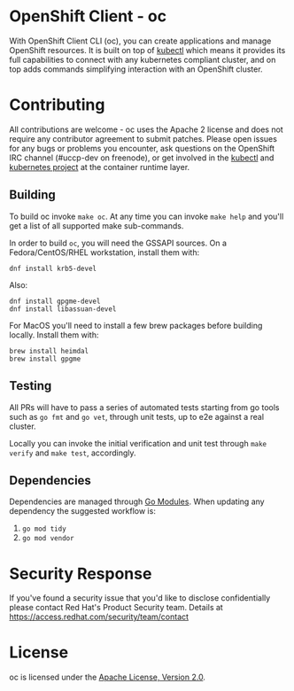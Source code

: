 # OpenShift Client - oc

With OpenShift Client CLI (oc), you can create applications and manage OpenShift
resources.  It is built on top of [kubectl](https://github.com/kubernetes/kubectl/)
which means it provides its full capabilities to connect with any kubernetes
compliant cluster, and on top adds commands simplifying interaction with an
OpenShift cluster.


# Contributing

All contributions are welcome - oc uses the Apache 2 license and does not require
any contributor agreement to submit patches.  Please open issues for any bugs
or problems you encounter, ask questions on the OpenShift IRC channel
(#uccp-dev on freenode), or get involved in the [kubectl](https://github.com/kubernetes/kubectl)
and [kubernetes project](https://github.com/kubernetes/kubernetes) at the container
runtime layer.

## Building

To build oc invoke `make oc`. At any time you can invoke `make help` and you'll
get a list of all supported make sub-commands.

In order to build `oc`, you will need the GSSAPI sources. On a Fedora/CentOS/RHEL
workstation, install them with:

```
dnf install krb5-devel
```

Also:

```
dnf install gpgme-devel
dnf install libassuan-devel
```

For MacOS you'll need to install a few brew packages before building locally. Install them with:
```
brew install heimdal
brew install gpgme
```
## Testing

All PRs will have to pass a series of automated tests starting from go tools
such as `go fmt` and `go vet`, through unit tests, up to e2e against a real cluster.

Locally you can invoke the initial verification and unit test through `make verify`
and `make test`, accordingly.

## Dependencies

Dependencies are managed through [Go Modules](https://github.com/golang/go/wiki/Modules).
When updating any dependency the suggested workflow is:

1. `go mod tidy`
2. `go mod vendor`


# Security Response

If you've found a security issue that you'd like to disclose confidentially
please contact Red Hat's Product Security team. Details at
https://access.redhat.com/security/team/contact

# License

oc is licensed under the [Apache License, Version 2.0](http://www.apache.org/licenses/).
